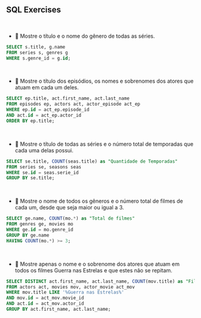 ## SQL Exercises

<br>

- 📖 Mostre o título e o nome do gênero de todas as séries.

```sql
SELECT s.title, g.name 
FROM series s, genres g 
WHERE s.genre_id = g.id;
```

<br>

- 📖 Mostre o título dos episódios, os nomes e sobrenomes dos atores que atuam em cada um deles.

```sql
SELECT ep.title, act.first_name, act.last_name 
FROM episodes ep, actors act, actor_episode act_ep
WHERE ep.id = act_ep.episode_id
AND act.id = act_ep.actor_id
ORDER BY ep.title;
```

<br>

- 📖 Mostre o título de todas as séries e o número total de temporadas que cada uma delas possui.

```sql
SELECT se.title, COUNT(seas.title) as "Quantidade de Temporadas"
FROM series se, seasons seas 
WHERE se.id = seas.serie_id
GROUP BY se.title;
```

<br>

- 📖 Mostre o nome de todos os gêneros e o número total de filmes de cada um, desde que seja maior ou igual a 3.

```sql
SELECT ge.name, COUNT(mo.*) as "Total de filmes" 
FROM genres ge, movies mo
WHERE ge.id = mo.genre_id
GROUP BY ge.name
HAVING COUNT(mo.*) >= 3;
```

<br>

- 📖 Mostre apenas o nome e o sobrenome dos atores que atuam em todos os filmes Guerra nas Estrelas e que estes não se repitam.

```sql
SELECT DISTINCT act.first_name, act.last_name, COUNT(mov.title) as "Filmes atuados"
FROM actors act, movies mov, actor_movie act_mov
WHERE mov.title LIKE '%Guerra nas Estrelas%'
AND mov.id = act_mov.movie_id
AND act.id = act_mov.actor_id
GROUP BY act.first_name, act.last_name;
```
